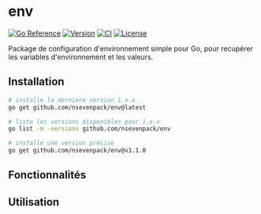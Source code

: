 # env

[![Go Reference](https://pkg.go.dev/badge/github.com/nsevenpack/env.svg)](https://pkg.go.dev/github.com/nsevenpack/env)
[![Version](https://img.shields.io/github/v/tag/nsevenpack/env?label=version&sort=semver)](https://github.com/nsevenpack/env/releases)
[![CI](https://github.com/nsevenpack/env/actions/workflows/release.yml/badge.svg)](https://github.com/nsevenpack/env/actions/workflows/release.yml)
[![License](https://img.shields.io/github/license/nsevenpack/env)](https://github.com/nsevenpack/env/blob/main/LICENSE)

Package de configuration d'environnement simple pour Go, pour recupérer les variables d'environnement et les valeurs.

## Installation

```bash
# installe la derniere version 1.x.x
go get github.com/nsevenpack/env@latest

# liste les versions disponibles pour 1.x.x
go list -m -versions github.com/nsevenpack/env

# installe une version précise
go get github.com/nsevenpack/env@v1.1.0
```

## Fonctionnalités

## Utilisation